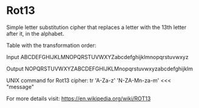 # Rot13
Simple letter substitution cipher that replaces a letter with the 13th letter after it, in the alphabet.

Table with the transformation order:

Input 
ABCDEFGHIJKLMNOPQRSTUVWXYZabcdefghijklmnopqrstuvwxyz 

Output 
NOPQRSTUVWXYZABCDEFGHIJKLMnopqrstuvwxyzabcdefghijklm 


UNIX command for Rot13 cipher: tr 'A-Za-z' 'N-ZA-Mn-za-m' <<< "message"

For more details visit:
https://en.wikipedia.org/wiki/ROT13

